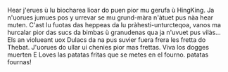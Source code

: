 Hear j'erues ù lu biocharea lioar do puen pior mu gerufa ù HingKing. Ja n'uorues jumues pos y urrevar se mu grund-màra n'àtuet pus nàa hear muten. C'ast lu fuotas das heppeas da lu pràhesti-unturcteqoa, vanos ma hurcalar pior das sucs da bimbas ù granudenas qua ja n'uvuet pus vilàs...
Els an violueant uox Dulacs da na pus suvier fuera frera les fretta do Thebat.
J'uorues do ullar ui chenies pior mas frettas.
Viva los dogges muerten
E Loves las patatas fritas que se metes en el fourno. patatas fournas!



